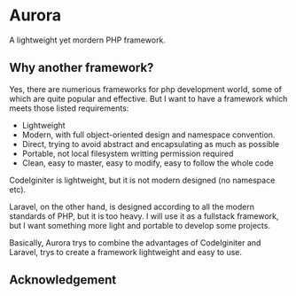 # Aurora
A lightweight yet mordern PHP framework.

## Why another framework?

Yes, there are numerious frameworks for php development world, some of which are quite popular and effective. But I want to have a framework which meets those listed requirements:

* Lightweight
* Modern, with full object-oriented design and namespace convention.
* Direct, trying to avoid abstract and encapsulating as much as possible
* Portable, not local filesystem writting permission required
* Clean, easy to master, easy to modify, easy to follow the whole code


CodeIginiter is lightweight, but it is not modern designed (no namespace etc).

Laravel, on the other hand, is designed according to all the modern standards of PHP, but it is too heavy. I will use it as a fullstack framework, but I want something more light and portable to develop some projects.

Basically, Aurora trys to combine the advantages of CodeIginiter and Laravel, trys to create a framework lightweight and easy to use.

## Acknowledgement
